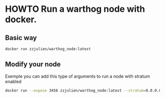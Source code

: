 # HOWTO Run a warthog node with docker.

## Basic way

```sh
docker run zzjulien/warthog_node:latest
```

## Modify your node

Exemple you can add this type of arguments to run a node with stratum enabled

```sh
docker run --expose 3456 zzjulien/warthog_node:latest --stratum=0.0.0.0:3456
```
